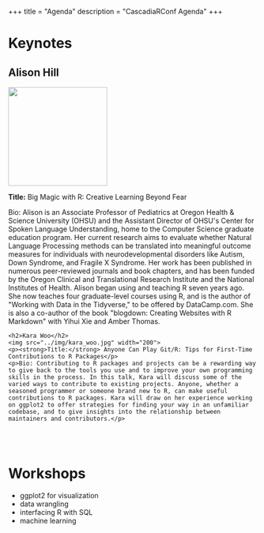 +++
title = "Agenda"
description = "CascadiaRConf Agenda"
+++


<div>
  <div>
    <h1>Keynotes</h1>
    <h2>Alison Hill</h2>
    <img src="../img/alison_hill.png" width="200">
    <p><strong>Title:</strong> Big Magic with R: Creative Learning Beyond Fear</p>
    <p>Bio: Alison is an Associate Professor of Pediatrics at Oregon Health &amp; Science University (OHSU) and the Assistant Director of OHSU's Center for Spoken Language Understanding, home to the Computer Science graduate education program. Her current research aims to evaluate whether Natural Language Processing methods can be translated into meaningful outcome measures for individuals with neurodevelopmental disorders like Autism, Down Syndrome, and Fragile X Syndrome. Her work has been published in numerous peer-reviewed journals and book chapters, and has been funded by the Oregon Clinical and Translational Research Institute and the National Institutes of Health. Alison began using and teaching R seven years ago. She now teaches four graduate-level courses using R, and is the author of "Working with Data in the Tidyverse," to be offered by DataCamp.com. She is also a co-author of the book "blogdown: Creating Websites with R Markdown" with Yihui Xie and Amber Thomas.</p>
  
    <h2>Kara Woo</h2>
    <img src="../img/kara_woo.jpg" width="200">
    <p><strong>Title:</strong> Anyone Can Play Git/R: Tips for First-Time Contributions to R Packages</p>
    <p>Bio: Contributing to R packages and projects can be a rewarding way to give back to the tools you use and to improve your own programming skills in the process. In this talk, Kara will discuss some of the varied ways to contribute to existing projects. Anyone, whether a seasoned programmer or someone brand new to R, can make useful contributions to R packages. Kara will draw on her experience working on ggplot2 to offer strategies for finding your way in an unfamiliar codebase, and to give insights into the relationship between maintainers and contributors.</p>
  </div>

  <br><br>

  <div>
    <h1>Workshops</h1>
    <ul>
      <li>ggplot2 for visualization</li>
      <li>data wrangling</li>
      <li>interfacing R with SQL</li>
      <li>machine learning</li>
    </ul>
  </div>
</div> <!-- top level -->
